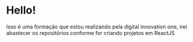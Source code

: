# Hello!

Isso é uma formação que estou realizando pela digital innovation one, irei abastecer os repositórios conforme for criando projetos em ReactJS
